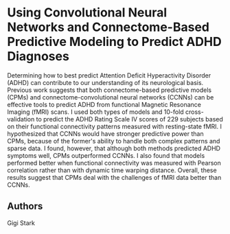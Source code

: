 # Using Convolutional Neural Networks and Connectome-Based Predictive Modeling to Predict ADHD Diagnoses 

Determining how to best predict Attention Deficit Hyperactivity Disorder (ADHD) can contribute to our understanding of its neurological basis. Previous work  suggests that both connectome-based predictive models (CPMs) and connectome-convolutional neural networks (CCNNs) can be effective tools to predict ADHD from functional Magnetic Resonance Imaging (fMRI) scans. I used both types of models and 10-fold cross-validation to predict the ADHD Rating Scale IV scores of 229 subjects based on their functional connectivity patterns measured with resting-state fMRI. I hypothesized that CCNNs would have stronger predictive power than CPMs, because  of the former's  ability to handle both complex patterns and sparse data. I found, however, that although both methods predicted ADHD symptoms well, CPMs outperformed CCNNs. I also found that models performed better when functional connectivity was measured with Pearson correlation rather than with dynamic time warping distance. Overall, these results suggest that CPMs deal with the challenges of fMRI data better than CCNNs.

## Authors

Gigi Stark




